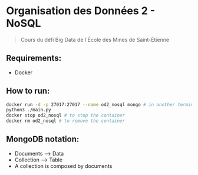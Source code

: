 # Organisation des Données 2 - NoSQL
> Cours du défi Big Data de l'École des Mines de Saint-Étienne

## Requirements:
- Docker

## How to run:
```bash
docker run -d -p 27017:27017 --name od2_nosql mongo # in another terminal
python3 ./main.py
docker stop od2_nosql # to stop the container
docker rm od2_nosql # to remove the container
```

## MongoDB notation:
- Documents --> Data
- Collection --> Table
- A collection is composed by documents
